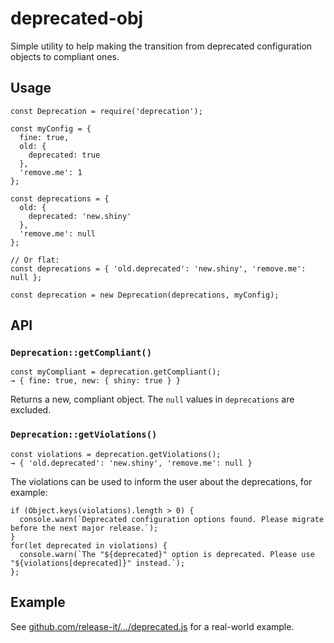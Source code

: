 # deprecated-obj

Simple utility to help making the transition from deprecated configuration objects to compliant ones.

## Usage

```
const Deprecation = require('deprecation');

const myConfig = {
  fine: true,
  old: {
    deprecated: true
  },
  'remove.me': 1
};

const deprecations = {
  old: {
    deprecated: 'new.shiny'
  },
  'remove.me': null
};

// Or flat:
const deprecations = { 'old.deprecated': 'new.shiny', 'remove.me': null };

const deprecation = new Deprecation(deprecations, myConfig);
```

## API

### `Deprecation::getCompliant()`

```
const myCompliant = deprecation.getCompliant();
→ { fine: true, new: { shiny: true } }
```

Returns a new, compliant object. The `null` values in `deprecations` are excluded.

### `Deprecation::getViolations()`

```
const violations = deprecation.getViolations();
→ { 'old.deprecated': 'new.shiny', 'remove.me': null }
```

The violations can be used to inform the user about the deprecations, for example:

```
if (Object.keys(violations).length > 0) {
  console.warn(`Deprecated configuration options found. Please migrate before the next major release.`);
}
for(let deprecated in violations) {
  console.warn(`The "${deprecated}" option is deprecated. Please use "${violations[deprecated]}" instead.`);
};
```

## Example

See [github.com/release-it/.../deprecated.js](https://github.com/webpro/release-it/blob/master/lib/deprecated.js) for a real-world example.
